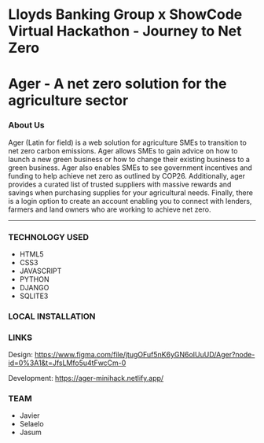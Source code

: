# Lloyds Banking Group x ShowCode Virtual Hackathon - Journey to Net Zero

# Ager - A net zero solution for the agriculture sector

### About Us

Ager (Latin for field) is a web solution for agriculture SMEs to transition to net zero carbon emissions.
Ager allows SMEs to gain advice on how to launch a new green business or how to change their existing business to a green business.
Ager also enables SMEs to see government incentives and funding to help achieve net zero as outlined by COP26. Additionally, ager provides a curated list of trusted
suppliers with massive rewards and savings when purchasing supplies for your agricultural needs.
Finally, there is a login option to create an account enabling you to connect with lenders, farmers and land owners who are working to achieve net zero.

---

### TECHNOLOGY USED

- HTML5
- CSS3
- JAVASCRIPT
- PYTHON
- DJANGO
- SQLITE3

### LOCAL INSTALLATION


### LINKS

Design: https://www.figma.com/file/jtugOFuf5nK6yGN6oIUuUD/Ager?node-id=0%3A1&t=JfsLMfo5u4tFwcCm-0

Development: https://ager-minihack.netlify.app/

### TEAM

- Javier
- Selaelo
- Jasum
